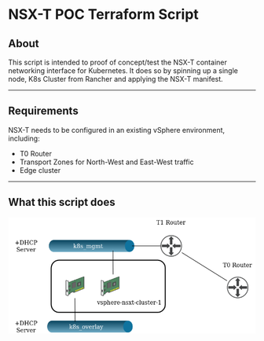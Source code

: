# NSX-T POC Terraform Script

## About

This script is intended to proof of concept/test the NSX-T container networking interface for Kubernetes. It does so by spinning up a single node, K8s Cluster from Rancher and applying the NSX-T manifest.

---

## Requirements

NSX-T needs to be configured in an existing vSphere environment, including:

* T0 Router
* Transport Zones for North-West and East-West traffic
* Edge cluster

---

## What this script does

![High Level Diagram](./images/NSXT-1-TF.png)
